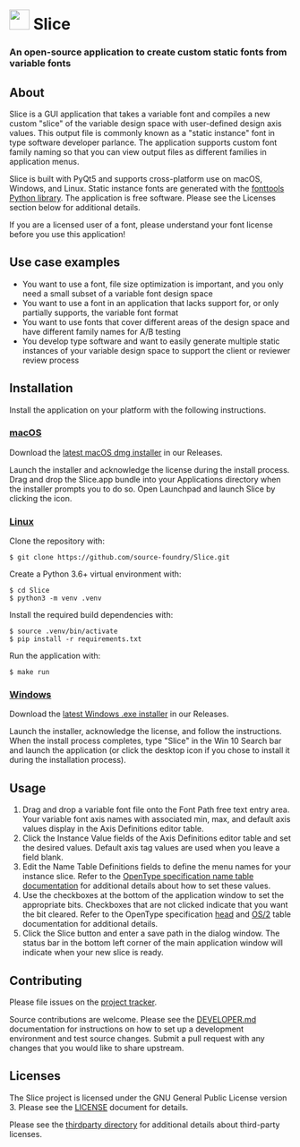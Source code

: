 # <img height="36" src="https://raw.githubusercontent.com/source-foundry/Slice/main/src/resources/img/slice-icon.svg"/>  Slice

### An open-source application to create custom static fonts from variable fonts

## About

Slice is a GUI application that takes a variable font and compiles a new custom "slice" of the variable design space with user-defined design axis values.  This output file is commonly known as a "static instance" font in type software developer parlance.  The application supports custom font family naming so that you can view output files as different families in application menus.

Slice is built with PyQt5 and supports cross-platform use on macOS, Windows, and Linux. Static instance fonts are generated with the [fonttools Python library](https://github.com/fonttools/fonttools).  The application is free software. Please see the Licenses section below for additional details.

If you are a licensed user of a font, please understand your font license before you use this application!

## Use case examples

- You want to use a font, file size optimization is important, and you only need a small subset of a variable font design space
- You want to use a font in an application that lacks support for, or only partially supports, the variable font format
- You want to use fonts that cover different areas of the design space and have different family names for A/B testing
- You develop type software and want to easily generate multiple static instances of your variable design space to support the client or reviewer review process

## Installation

Install the application on your platform with the following instructions.

### [macOS]()

Download the [latest macOS dmg installer](https://github.com/source-foundry/Slice/releases/latest) in our Releases.

Launch the installer and acknowledge the license during the install process. Drag and drop the Slice.app bundle into your Applications directory when the installer prompts you to do so.  Open Launchpad and launch Slice by clicking the icon.


### [Linux]()

Clone the repository with:

```
$ git clone https://github.com/source-foundry/Slice.git
```

Create a Python 3.6+ virtual environment with:

```
$ cd Slice
$ python3 -m venv .venv
```

Install the required build dependencies with:

```
$ source .venv/bin/activate
$ pip install -r requirements.txt
```

Run the application with:

```
$ make run
```

### [Windows]()

Download the [latest Windows .exe installer](https://github.com/source-foundry/Slice/releases/latest) in our Releases.

Launch the installer, acknowledge the license, and follow the instructions.  When the install process completes, type "Slice" in the Win 10 Search bar and launch the application (or click the desktop icon if you chose to install it during the installation process).

## Usage

1. Drag and drop a variable font file onto the Font Path free text entry area.  Your variable font axis names with associated min, max, and default axis values display in the Axis Definitions editor table.
2. Click the Instance Value fields of the Axis Definitions editor table and set the desired values.  Default axis tag values are used when you leave a field blank.
3. Edit the Name Table Definitions fields to define the menu names for your instance slice.  Refer to the [OpenType specification name table documentation](https://docs.microsoft.com/en-us/typography/opentype/spec/name) for additional details about how to set these values.
4. Use the checkboxes at the bottom of the application window to set the appropriate bits.  Checkboxes that are not clicked indicate that you want the bit cleared. Refer to the OpenType specification [head](https://docs.microsoft.com/en-us/typography/opentype/spec/head) and [OS/2](https://docs.microsoft.com/en-us/typography/opentype/spec/os2) table documentation for additional details.
5. Click the Slice button and enter a save path in the dialog window.  The status bar in the bottom left corner of the main application window will indicate when your new slice is ready.

## Contributing

Please file issues on the [project tracker](https://github.com/source-foundry/Slice/issues).  

Source contributions are welcome.  Please see the [DEVELOPER.md](DEVELOPER.md) documentation for instructions on how to set up a development environment and test source changes.  Submit a pull request with any changes that you would like to share upstream.

## Licenses

The Slice project is licensed under the GNU General Public License version 3. Please see the [LICENSE](LICENSE) document for details.

Please see the [thirdparty directory](https://github.com/source-foundry/Slice/tree/main/thirdparty) for additional details about third-party licenses.
